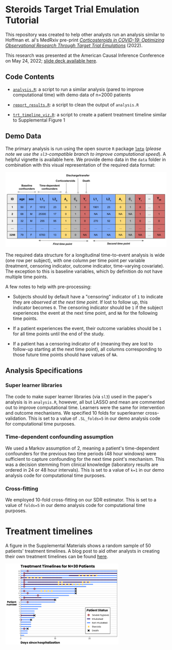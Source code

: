 <h1>Steroids Target Trial Emulation Tutorial</h1>

This repository was created to help other analysts run an analysis similar to Hoffman et. al's MedRxiv pre-print [*Corticosteroids in COVID-19: Optimizing Observational Research Through Target Trial Emulations*](https://www.medrxiv.org/content/10.1101/2022.05.27.22275037v3) (2022).

This research was presented at the American Causal Inference Conference on May 24, 2022; [slide deck available here](presentations/hoffman_acic_slides.pdf).

<h2>Code Contents</h2>

-  [`analysis.R`](code/analysis.R): a script to run a similar analysis (pared to improve computational time) with demo data of n=2000 patients

- [`report_results.R`](code/report_results.R): a script to clean the output of `analysis.R`

- [`trt_timeline_viz.R`](code/report_results.R): a script to create a patient treatment timeline similar to Supplemental Figure 1

<h2>Demo Data</h2>

The primary analysis is run using the open source `R` package [`lmtp`](https://github.com/nt-williams/lmtp) (*please note we use the `sl3`-compatible branch to improve computational speed*). A helpful vignette is available here. We provide demo data in the `data` folder in combination with this visual representation of the required data format:

![](/img/analytical_file.png)

The required data structure for a longitudinal time-to-event analysis is wide (one row per subject), with one column per time point per variable (treatment, censoring indicator, outcome indicator, time-varying covariate). The exception to this is baseline variables, which by definition do not have multiple time points.

A few notes to help with pre-processing:

- Subjects should by default have a "censoring" indicator of `1` to indicate they are *observed at the next time point*. If lost to follow up, this indicator becomes `0`. The censoring indicator should be `1` if the subject experiences the event at the next time point, and `NA` for the following time points.

- If a patient experiences the event, their outcome variables should be `1` for all time points until the end of the study.

- If a patient has a censoring indicator of `0` (meaning they are lost to follow-up starting at the next time point), all columns corresponding to those future time points should have values of `NA`.

<h2>Analysis Specifications</h2>

<h3>Super learner libraries</h3>

The code to make super learner libraries (via `sl3`) used in the paper's analysis is in `analysis.R`, however, all but LASSO and mean are commented out to improve computational time. Learners were the same for intervention and outcome mechanisms. We specified 10 folds for superlearner cross-validation. This is set to a value of `.SL_folds=5` in our demo analysis code for computational time purposes.

<h3>Time-dependent confounding assumption</h3>

We used a Markov assumption of 2, meaning a patient's time-dependent confounders for the previous two time periods (48 hour windows) were sufficient to capture confounding for the next time point's mechanism. This was a decision stemming from clinical knowledge (laboratory results are ordered in  24 or 48 hour intervals). This is set to a value of `k=1` in our demo analysis code for computational time purposes.

<h3>Cross-fitting</h3>

We employed 10-fold cross-fitting on our SDR estimator. This is set to a value of `folds=5` in our demo analysis code for computational time purposes.

<h1>Treatment timelines</h1>

A figure in the Supplemental Materials shows a random sample of 50 patients' treatment timelines. A blog post to aid other analysts in creating their own treatment timelines can be found [here](https://www.khstats.com/blog/trt-timelines/multiple-vars/).

<img src="/img/timeline.png" class="centerImage" width="70%">

